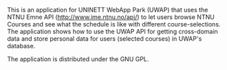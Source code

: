 This is an application for UNINETT WebApp Park (UWAP) that uses the NTNU Emne API (http://www.ime.ntnu.no/api/) to let users browse NTNU Courses and see what the schedule is like with different course-selections. The application shows how to use the UWAP API for getting cross-domain data and store personal data for users (selected courses) in UWAP's database.

The application is distributed under the GNU GPL.